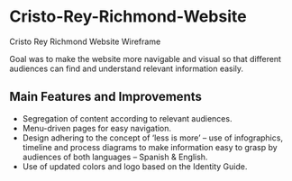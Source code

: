 # Cristo-Rey-Richmond-Website
Cristo Rey Richmond Website Wireframe

Goal was to make the website more navigable and visual so that different audiences can find and understand relevant information easily.

## Main Features and Improvements

* Segregation of content according to relevant audiences.
* Menu-driven pages for easy navigation.
* Design adhering to the concept of ‘less is more’ – use of infographics, timeline and process diagrams to make information easy to grasp by audiences of both languages – Spanish & English.
* Use of updated colors and logo based on the Identity Guide.
